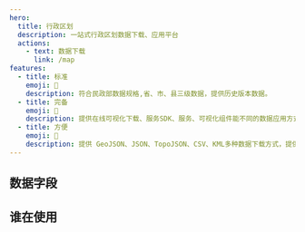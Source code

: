```yaml
---
hero:
  title: 行政区划
  description: 一站式行政区划数据下载、应用平台
  actions:
    - text: 数据下载
      link: /map
features:
  - title: 标准
    emoji: 💎
    description: 符合民政部数据规格,省、市、县三级数据，提供历史版本数据。
  - title: 完备
    emoji: 🧳
    description: 提供在线可视化下载、服务SDK、服务、可视化组件能不同的数据应用方式。
  - title: 方便
    emoji: 💾
    description: 提供 GeoJSON、JSON、TopoJSON、CSV、KML多种数据下载方式，提供 SVG 格式图像下载
---
```


## 数据字段

<code src="./components/DataTab.tsx"></code>

## 谁在使用

<WhoAreUsing></WhoAreUsing>
